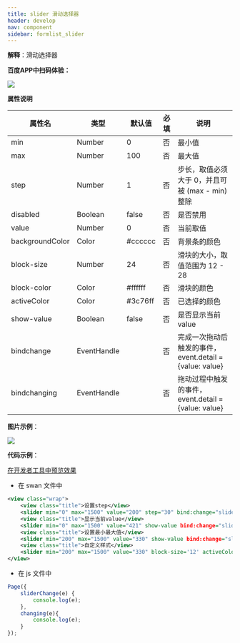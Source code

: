```yaml
---
title: slider 滑动选择器
header: develop
nav: component
sidebar: formlist_slider
---
```


 

**解释**：滑动选择器

**百度APP中扫码体验：**

<img src="https://b.bdstatic.com/miniapp/assets/images/doc_demo/slider.png"  class="demo-qrcode-image" />

**属性说明**

|属性名 |类型  |默认值  | 必填 |说明|
|---- | ---- | ---- |---- |---- |
| min | Number  | 0  | 否 |最小值|
| max | Number  |100  | 否 |最大值|
| step |Number  |1 | 否 |步长，取值必须大于 0，并且可被 (max - min) 整除|
| disabled | Boolean |false  | 否 |是否禁用|
| value | Number  |0 | 否 |当前取值|
| backgroundColor | Color  |#cccccc  | 否 |背景条的颜色|
| block-size | Number  |24 | 否 |滑块的大小，取值范围为 12 - 28|
| block-color | Color  |#ffffff | 否 |滑块的颜色|
| activeColor | Color  |#3c76ff | 否 |已选择的颜色|
|show-value |Boolean  |false | 否 |是否显示当前 value|
|bindchange | EventHandle  | | 否 |完成一次拖动后触发的事件，event.detail = {value: value}|
|bindchanging |EventHandle |  | 否 |拖动过程中触发的事件，event.detail = {value: value}|

**图片示例**：

<div class="m-doc-custom-examples">
    <div class="m-doc-custom-examples-correct">
        <img src="https://b.bdstatic.com/miniapp/images/slider.gif">
    </div>
    <div class="m-doc-custom-examples-correct">
        <img src=" ">
    </div>
    <div class="m-doc-custom-examples-correct">
        <img src=" ">
    </div>     
</div>

**代码示例**：

<a href="swanide://fragment/d47270bf31719f0e0ff2dc7975f968861565503527422" title="在开发者工具中预览效果" target="_self">在开发者工具中预览效果</a>

* 在 swan 文件中

```xml
<view class="wrap">
    <view class="title">设置step</view>
    <slider min="0" max="1500" value="200" step="30" bind:change="sliderChange" disabled="false"></slider>
    <view class="title">显示当前value</view>
    <slider min="0" max="1500" value="421" show-value bind:change="sliderChange"></slider>
    <view class="title">设置最小最大值</view>
    <slider min="200" max="1500" value="330" show-value bind:change="sliderChange"></slider>
    <view class="title">自定义样式</view>
    <slider min="200" max="1500" value="330" block-size='12' activeColor="#8FB1FF" bindchanging="changing" block-color="#6895FF" backgroundColor="#fff" show-value bind:change="sliderChange"></slider>
</view>

```
* 在 js 文件中

```javascript
Page({
    sliderChange(e) {
        console.log(e);
    },
    changing(e){
        console.log(e);
    }
});
```
